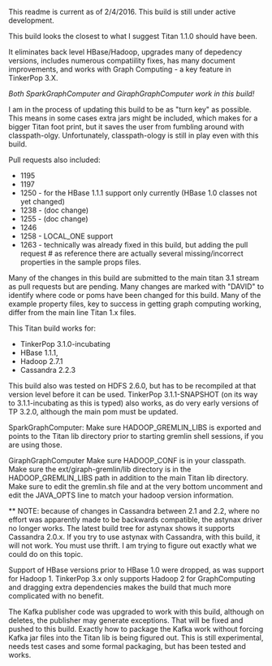 This readme is current as of 2/4/2016.
This build is still under active development.

This build looks the closest to what I suggest Titan 1.1.0 should have been.

It eliminates back level HBase/Hadoop, upgrades many of depedency versions,
includes numerous compatiility fixes, has many document improvements, and
works with Graph Computing - a key feature in TinkerPop 3.X.

*Both SparkGraphComputer and GiraphGraphComputer work in this build!*

I am in the process of updating this build to be as "turn key" as possible.
This means in some cases extra jars might be included, which makes for a bigger
Titan foot print, but it saves the user from fumbling around with classpath-olgy.
Unfortunately, classpath-ology is still in play even with this build.

Pull requests also included:

* 1195
* 1197
* 1250 - for the HBase 1.1.1 support only currently (HBase 1.0 classes not yet changed)
* 1238 - (doc change)
* 1255 - (doc change)
* 1246
* 1258 - LOCAL_ONE support
* 1263 - technically was already fixed in this build, but adding the pull request # as reference
         there are actually several missing/incorrect properties in the sample props files.


Many of the changes in this build are submitted to the main titan 3.1 stream as pull requests
but are pending. Many changes are marked with "DAVID" to identify where code or poms have
been changed for this build. Many of the example property files, key to success in getting
graph computing working, differ from the main line Titan 1.x files.

This Titan build works for:

- TinkerPop 3.1.0-incubating
- HBase 1.1.1, 
- Hadoop 2.7.1
- Cassandra 2.2.3

This build also was tested on HDFS 2.6.0, but has to be recompiled at that version level before it can be used.
TinkerPop 3.1.1-SNAPSHOT (on its way to 3.1.1-incubating as this is typed) also works, as do very early
versions of TP 3.2.0, although the main pom must be updated. 


SparkGraphComputer:
Make sure HADOOP_GREMLIN_LIBS is exported and points to the Titan lib directory prior to starting
gremlin shell sessions, if you are using those.

GiraphGraphComputer
Make sure HADOOP_CONF is in your classpath.
Make sure the ext/giraph-gremlin/lib directory is in the HADOOP_GREMLIN_LIBS path in addition to the main Titan lib directory.
Make sure to edit the gremlin.sh file and at the very bottom uncomment and edit the JAVA_OPTS line to match your hadoop version information.


** NOTE: because of changes in Cassandra between 2.1 and 2.2, where no effort was apparently made to be backwards compatible,
the astynax driver no longer works.  The latest build tree for astynax shows it supports Cassandra 2.0.x.  If you try to use
astynax with Cassandra, with this build, it will not work.  You must use thrift.  I am trying to figure out exactly what we could do on this topic.


Support of HBase versions prior to HBase 1.0 were dropped, as was support for Hadoop 1.
TinkerPop 3.x only supports Hadoop 2 for GraphComputing and dragging extra dependencies
makes the build that much more complicated with no benefit.

The Kafka publisher code was upgraded to work with this build, although on deletes,
the publisher may generate exceptions.  That will be fixed and pushed to this build.
Exactly how to package the Kafka work without forcing Kafka jar files into the Titan
lib is being figured out. This is still experimental, needs test cases and some formal
packaging, but has been tested and works.

